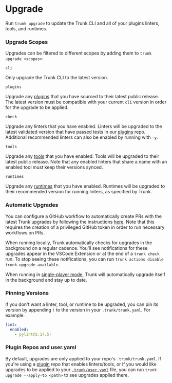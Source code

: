 # Upgrade

Run `trunk upgrade` to update the Trunk CLI and all of your plugins linters, tools, and runtimes.

### Upgrade Scopes

Upgrades can be filtered to different scopes by adding them to `trunk upgrade <scopes>`:

`cli`

Only upgrade the Trunk CLI to the latest version.

`plugins`

Upgrade any [plugins](../plugins/) that you have sourced to their latest public release. The latest version must be compatible with your current `cli` version in order for the upgrade to be applied.

`check`

Upgrade any linters that you have enabled. Linters will be upgraded to the latest validated version that have passed tests in our [plugins](https://github.com/trunk-io/plugins) repo. Additional recommended linters can also be enabled by running with `-y`.

`tools`

Upgrade any [tools](../tools/) that you have enabled. Tools will be upgraded to their latest public release. Note that any enabled linters that share a name with an enabled tool must keep their versions synced.

`runtimes`

Upgrade any [runtimes](../runtimes/) that you have enabled. Runtimes will be upgraded to their recommended version for running linters, as specified by Trunk.

### Automatic Upgrades

You can configure a GitHub workflow to automatically create PRs with the latest Trunk upgrades by following the instructions [here](https://github.com/trunk-io/trunk-action#automatic-upgrades). Note that this requires the creation of a privileged GitHub token in order to run necessary workflows on PRs.

When running locally, Trunk automatically checks for upgrades in the background on a regular cadence. You'll see notifications for these upgrades appear in the VSCode Extension or at the end of a `trunk check` run. To stop seeing these notifications, you can run `trunk actions disable trunk-upgrade-available`.

When running in [single-player mode](init-in-a-git-repo.md#single-player-mode), Trunk will automatically upgrade itself in the background and stay up to date.

### Pinning Versions

If you don't want a linter, tool, or runtime to be upgraded, you can pin its version by appending `!` to the version in your `.trunk/trunk.yaml`. For example:

```yaml
lint:
  enabled:
    - pylint@2.17.5!
```

### Plugin Repos and user.yaml

By default, upgrades are only applied to your repo's `.trunk/trunk.yaml`. If you're using a [plugin](../plugins/) repo that enables linters/tools, or if you would like upgrades to be applied to your [`.trunk/user.yaml`](../reference/user-yaml.md) file, you can run `trunk upgrade --apply-to <path>` to see upgrades applied there.
